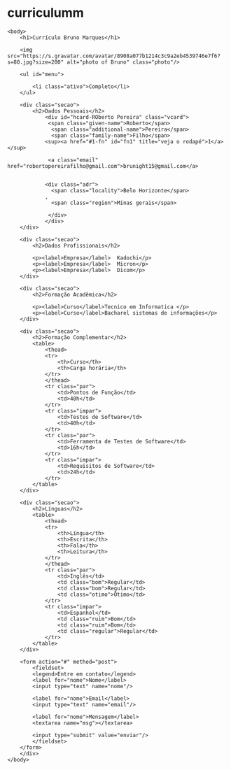 # curriculumm

<html>
	<head>
		<title>Curriculum Roberto Pereira </title>
		<meta http-equiv="Content-Type" content="text/html;charset=utf-8" >
		<link rel="stylesheet" type="text/css" href="style.css">
	</head>
	
	<body>
		<h1>Currículo Bruno Marques</h1>

		<img src="https://s.gravatar.com/avatar/8908a077b1214c3c9a2eb4539746e7f6?s=80.jpg?size=200" alt="photo of Bruno" class="photo"/>
				  		
		<ul id="menu">
			
			<li class="ativo">Completo</li>
		</ul>
		
		<div class="secao">
			<h2>Dados Pessoais</h2>			
				<div id="hcard-ROberto Pereira" class="vcard">
				 <span class="given-name">Roberto</span>
				  <span class="additional-name">Pereira</span>
				  <span class="family-name">Filho</span>
				<sup><a href="#1-fn" id="fn1" title="veja o rodapé">1</a></sup>

				 <a class="email" href="robertopereirafilho@gmail.com">brunight15@gmail.com</a>
				
				
				<div class="adr">
				  <span class="locality">Belo Horizonte</span>
				, 
				  <span class="region">Minas gerais</span>

				 </div>
				</div>
		</div>

		<div class="secao">
			<h2>Dados Profissionais</h2>
			
			<p><label>Empresa</label>  Kadochi</p>
			<p><label>Empresa</label>  Micron</p>
			<p><label>Empresa</label>  Dicom</p>
		</div>

		<div class="secao">
			<h2>Formação Acadêmica</h2>
			
			<p><label>Curso</label>Tecnico em Informatica </p>
			<p><label>Curso</label>Bacharel sistemas de informações</p>
		</div>

		<div class="secao">
			<h2>Formação Complementar</h2>
			<table>
				<thead>
				<tr>
					<th>Curso</th>
					<th>Carga horária</th>
				</tr>
				</thead>
				<tr class="par">
					<td>Pontos de Função</td>
					<td>40h</td>
				</tr>
				<tr class="impar">
					<td>Testes de Software</td>
					<td>40h</td>
				</tr>
				<tr class="par">
					<td>Ferramenta de Testes de Software</td>
					<td>16h</td>
				</tr>
				<tr class="impar">
					<td>Requisitos de Software</td>
					<td>24h</td>
				</tr>
			</table>			
		</div>

		<div class="secao">
			<h2>Línguas</h2>
			<table>
				<thead>
				<tr>
					<th>Língua</th>
					<th>Escrita</th>
					<th>Fala</th>
					<th>Leitura</th>
				</tr>
				</thead>
				<tr class="par">
					<td>Inglês</td>
					<td class="bom">Regular</td>
					<td class="bom">Regular</td>
					<td class="otimo">Ótimo</td>
				</tr>
				<tr class="impar">
					<td>Espanhol</td>
					<td class="ruim">Bom</td>
					<td class="ruim">Bom</td>
					<td class="regular">Regular</td>
				</tr>
			</table>			
		</div>

		<form action="#" method="post">
			<fieldset>
			<legend>Entre em contato</legend>
			<label for="nome">Nome</label>
			<input type="text" name="nome"/>

			<label for="nome">Email</label>
			<input type="text" name="email"/>

			<label for="nome">Mensagem</label>
			<textarea name="msg"></textarea>

			<input type="submit" value="enviar"/>
			</fieldset>
		</form>	
		</div>		
	</body>
</html>
